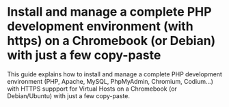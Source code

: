 # Install and manage a complete PHP development environment (with https) on a Chromebook (or Debian) with just a few copy-paste

This guide explains how to install and manage a complete PHP development environment (PHP, Apache, MySQL, PhpMyAdmin, Chromium, Codium...) with HTTPS suppport for Virtual Hosts on a Chromebook (or Debian/Ubuntu) with just a few copy-paste.

